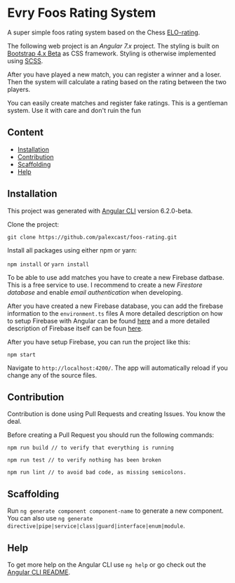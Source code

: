 # Evry Foos Rating System

A super simple foos rating system based on the Chess [ELO-rating](https://no.wikipedia.org/wiki/Elo-rating).

The following web project is an *Angular 7.x* project. The styling is built on [Bootstrap 4.x Beta](https://getbootstrap.com/) as CSS framework. Styling is otherwise implemented using [SCSS](http://sass-lang.com/guide). 

After you have played a new match, you can register a winner and a loser. Then the system will calculate 
a rating based on the rating between the two players. 

You can easily create matches and register fake ratings. 
This is a gentleman system. Use it with care and don't ruin the fun



## Content

* [Installation](#installation)
* [Contribution](#contribution)
* [Scaffolding](#Scaffolding)
* [Help](#Help)

## Installation

This project was generated with [Angular CLI](https://github.com/angular/angular-cli) version 6.2.0-beta.

Clone the project:

`git clone https://github.com/palexcast/foos-rating.git`

Install all packages using either npm or yarn:

`npm install` or `yarn install`

To be able to use add matches you have to create a new Firebase datbase. This is a free service to use. 
I recommend to create a new *Firestore database* and enable *email authentication* when developing. 

After you have created a new Firebase database, you can add the firebase information to the `environment.ts` files 
A more detailed description on how to setup Firebase with Angular can be found [here](https://github.com/angular/angularfire2) and a 
more detailed description of Firebase itself can be foun [here](https://firebase.google.com/).

After you have setup Firebase, you can run the project like this:

`npm start` 

Navigate to `http://localhost:4200/`. The app will automatically reload if you change any of the source files.


## Contribution

Contribution is done using Pull Requests and creating Issues. 
You know the deal. 

Before creating a Pull Request you should run the following commands:

```
npm run build // to verify that everything is running
```

```
npm run test // to verify nothing has been broken
```

```
npm run lint // to avoid bad code, as missing semicolons.
```

## Scaffolding

Run `ng generate component component-name` to generate a new component. You can also use `ng generate directive|pipe|service|class|guard|interface|enum|module`.

## Help

To get more help on the Angular CLI use `ng help` or go check out the [Angular CLI README](https://github.com/angular/angular-cli/blob/master/README.md).

